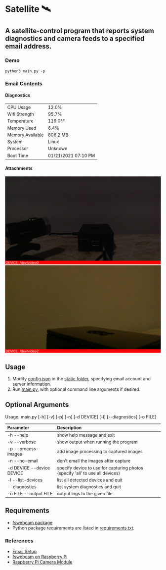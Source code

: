 # Satellite :artificial_satellite:
A satellite-control program that reports system diagnostics and camera feeds
to a specified email address.
---

### Demo
```
python3 main.py -p
```

### Email Contents
#### Diagnostics
|                   |                       |
|-------------------|-----------------------|
| CPU Usage         |	12.0%               |
| Wifi Strength	    |   95.7%               |
| Temperature       |	119.0°F             |
| Memory Used	    |   6.4%                |
| Memory Available	|   806.2 MB            |
| System	        |   Linux               |
| Processor	        |   Unknown             |
| Boot Time	        |   01/21/2021 07:10 PM |

#### Attachments
![](./demo/image1.jpg)
![](./demo/image2.jpg)


## Usage
1. Modify [config.json](./static/config.json) in the [static folder](./static), 
specifying email account and server information.
2. Run [main.py](./main.py), with optional command line arguments if desired.

## Optional Arguments
Usage: main.py [-h] [-v] [-p] [-n] [-d DEVICE] [-l] [--diagnostics] [-o FILE]

| Parameter                 | Description                               |	
| :------------------------ | :---------------------------------------- |
| -h --help                 | show help message and exit                |
| -v --verbose              | show output when running the program      |
| -p --process-images       | add image processing to captured images   |
| -n --no-email             | don't email the images after capture      |
| -d DEVICE --device DEVICE | specify device to use for capturing photos (specify 'all' to use all devices) |
| -l --list-devices         | list all detected devices and quit        |
| --diagnostics             | list system diagnostics and quit          |
| -o FILE --output FILE     | output logs to the given file             |

## Requirements
- [fswebcam package](http://manpages.ubuntu.com/manpages/bionic/man1/fswebcam.1.html)
- Python package requirements are listed in [requirements.txt](./requirements.txt).


### References
- [Email Setup](https://realpython.com/python-send-email/)
- [fswebcam on Raspberry Pi](https://www.raspberrypi.org/documentation/usage/webcams/)
- [Raspberry Pi Camera Module](https://projects.raspberrypi.org/en/projects/getting-started-with-picamera)
